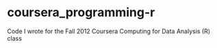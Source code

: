coursera_programming-r
======================

Code I wrote for the Fall 2012 Coursera Computing for Data Analysis (R) class